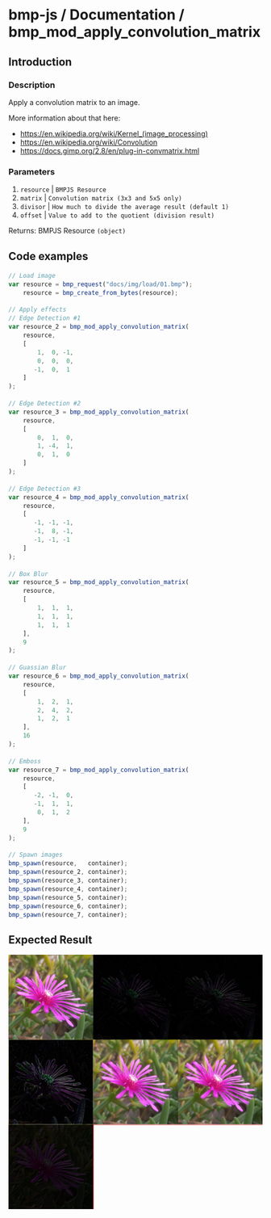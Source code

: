 # bmp-js / Documentation / bmp_mod_apply_convolution_matrix
## Introduction

### Description

Apply a convolution matrix to an image.

More information about that here:

  - https://en.wikipedia.org/wiki/Kernel_(image_processing)
  - https://en.wikipedia.org/wiki/Convolution
  - https://docs.gimp.org/2.8/en/plug-in-convmatrix.html

### Parameters

1. `resource` | `BMPJS Resource`
2. `matrix` | `Convolution matrix (3x3 and 5x5 only)`
3. `divisor` | `How much to divide the average result (default 1)`
4. `offset` | `Value to add to the quotient (division result)`

Returns: BMPJS Resource `(object)`

## Code examples

```js
// Load image
var resource = bmp_request("docs/img/load/01.bmp");
    resource = bmp_create_from_bytes(resource);

// Apply effects
// Edge Detection #1
var resource_2 = bmp_mod_apply_convolution_matrix(
    resource,
    [
        1,  0, -1,
        0,  0,  0,
       -1,  0,  1
    ]
);

// Edge Detection #2
var resource_3 = bmp_mod_apply_convolution_matrix(
    resource,
    [
        0,  1,  0,
        1, -4,  1,
        0,  1,  0
    ]
);

// Edge Detection #3
var resource_4 = bmp_mod_apply_convolution_matrix(
    resource,
    [
       -1, -1, -1,
       -1,  8, -1,
       -1, -1, -1
    ]
);

// Box Blur
var resource_5 = bmp_mod_apply_convolution_matrix(
    resource,
    [
        1,  1,  1,
        1,  1,  1,
        1,  1,  1
    ],
    9
);

// Guassian Blur
var resource_6 = bmp_mod_apply_convolution_matrix(
    resource,
    [
        1,  2,  1,
        2,  4,  2,
        1,  2,  1
    ],
    16
);

// Emboss
var resource_7 = bmp_mod_apply_convolution_matrix(
    resource,
    [
       -2, -1,  0,
       -1,  1,  1,
        0,  1,  2
    ],
    9
);

// Spawn images
bmp_spawn(resource,   container);
bmp_spawn(resource_2, container);
bmp_spawn(resource_3, container);
bmp_spawn(resource_4, container);
bmp_spawn(resource_5, container);
bmp_spawn(resource_6, container);
bmp_spawn(resource_7, container);
```

## Expected Result

![expected-result](./img/032.png)
